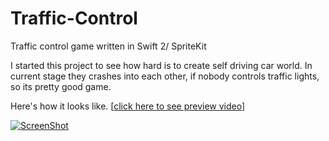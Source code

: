 # Traffic-Control
Traffic control game written in Swift 2/ SpriteKit

I started this project to see how hard is to create self driving car world. 
In current stage they crashes into each other, if nobody controls traffic lights, so its pretty good game.  

Here's how it looks like. [[click here to see preview video](https://www.youtube.com/watch?v=BAaDZxT7Q-o)]


[![ScreenShot](https://github.com/nealCeffrey/Traffic-Control/blob/master/TrafficControl/screenshot.jpg)](https://www.youtube.com/watch?v=BAaDZxT7Q-o)
